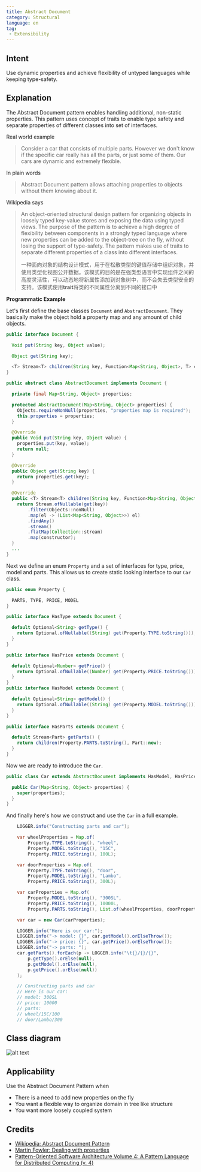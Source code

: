 ```yaml
---
title: Abstract Document
category: Structural
language: en
tag: 
 - Extensibility
---
```


## Intent

Use dynamic properties and achieve flexibility of untyped languages while keeping type-safety. 

## Explanation

The Abstract Document pattern enables handling additional, non-static properties. This pattern
uses concept of traits to enable type safety and separate properties of different classes into
set of interfaces.

Real world example

>  Consider a car that consists of multiple parts. However we don't know if the specific car really has all the parts, or just some of them. Our cars are dynamic and extremely flexible.

In plain words

> Abstract Document pattern allows attaching properties to objects without them knowing about it.

Wikipedia says

> An object-oriented structural design pattern for organizing objects in loosely typed key-value stores and exposing 
the data using typed views. The purpose of the pattern is to achieve a high degree of flexibility between components 
in a strongly typed language where new properties can be added to the object-tree on the fly, without losing the 
support of type-safety. The pattern makes use of traits to separate different properties of a class into different 
interfaces.
> 
> 一种面向对象的结构设计模式，用于在松散类型的键值存储中组织对象，并使用类型化视图公开数据。该模式的目的是在强类型语言中实现组件之间的高度灵活性，可以动态地将新属性添加到对象树中，而不会失去类型安全的支持。该模式使用**trait**将类的不同属性分离到不同的接口中

**Programmatic Example**

Let's first define the base classes `Document` and `AbstractDocument`. They basically make the object hold a property
map and any amount of child objects.

```java
public interface Document {

  Void put(String key, Object value);

  Object get(String key);

  <T> Stream<T> children(String key, Function<Map<String, Object>, T> constructor);
}

public abstract class AbstractDocument implements Document {

  private final Map<String, Object> properties;

  protected AbstractDocument(Map<String, Object> properties) {
    Objects.requireNonNull(properties, "properties map is required");
    this.properties = properties;
  }

  @Override
  public Void put(String key, Object value) {
    properties.put(key, value);
    return null;
  }

  @Override
  public Object get(String key) {
    return properties.get(key);
  }

  @Override
  public <T> Stream<T> children(String key, Function<Map<String, Object>, T> constructor) {
    return Stream.ofNullable(get(key))
        .filter(Objects::nonNull)
        .map(el -> (List<Map<String, Object>>) el)
        .findAny()
        .stream()
        .flatMap(Collection::stream)
        .map(constructor);
  }
  ...
}
```
Next we define an enum `Property` and a set of interfaces for type, price, model and parts. This allows us to create
static looking interface to our `Car` class.

```java
public enum Property {

  PARTS, TYPE, PRICE, MODEL
}

public interface HasType extends Document {

  default Optional<String> getType() {
    return Optional.ofNullable((String) get(Property.TYPE.toString()));
  }
}

public interface HasPrice extends Document {

  default Optional<Number> getPrice() {
    return Optional.ofNullable((Number) get(Property.PRICE.toString()));
  }
}
public interface HasModel extends Document {

  default Optional<String> getModel() {
    return Optional.ofNullable((String) get(Property.MODEL.toString()));
  }
}

public interface HasParts extends Document {

  default Stream<Part> getParts() {
    return children(Property.PARTS.toString(), Part::new);
  }
}
```

Now we are ready to introduce the `Car`.

```java
public class Car extends AbstractDocument implements HasModel, HasPrice, HasParts {

  public Car(Map<String, Object> properties) {
    super(properties);
  }
}
```

And finally here's how we construct and use the `Car` in a full example.

```java
    LOGGER.info("Constructing parts and car");

    var wheelProperties = Map.of(
        Property.TYPE.toString(), "wheel",
        Property.MODEL.toString(), "15C",
        Property.PRICE.toString(), 100L);

    var doorProperties = Map.of(
        Property.TYPE.toString(), "door",
        Property.MODEL.toString(), "Lambo",
        Property.PRICE.toString(), 300L);

    var carProperties = Map.of(
        Property.MODEL.toString(), "300SL",
        Property.PRICE.toString(), 10000L,
        Property.PARTS.toString(), List.of(wheelProperties, doorProperties));

    var car = new Car(carProperties);

    LOGGER.info("Here is our car:");
    LOGGER.info("-> model: {}", car.getModel().orElseThrow());
    LOGGER.info("-> price: {}", car.getPrice().orElseThrow());
    LOGGER.info("-> parts: ");
    car.getParts().forEach(p -> LOGGER.info("\t{}/{}/{}",
        p.getType().orElse(null),
        p.getModel().orElse(null),
        p.getPrice().orElse(null))
    );

    // Constructing parts and car
    // Here is our car:
    // model: 300SL
    // price: 10000
    // parts: 
    // wheel/15C/100
    // door/Lambo/300
```

## Class diagram

![alt text](./etc/abstract-document.png "Abstract Document Traits and Domain")

## Applicability

Use the Abstract Document Pattern when

* There is a need to add new properties on the fly
* You want a flexible way to organize domain in tree like structure
* You want more loosely coupled system

## Credits

* [Wikipedia: Abstract Document Pattern](https://en.wikipedia.org/wiki/Abstract_Document_Pattern)
* [Martin Fowler: Dealing with properties](http://martinfowler.com/apsupp/properties.pdf)
* [Pattern-Oriented Software Architecture Volume 4: A Pattern Language for Distributed Computing (v. 4)](https://www.amazon.com/gp/product/0470059028/ref=as_li_qf_asin_il_tl?ie=UTF8&tag=javadesignpat-20&creative=9325&linkCode=as2&creativeASIN=0470059028&linkId=e3aacaea7017258acf184f9f3283b492)
